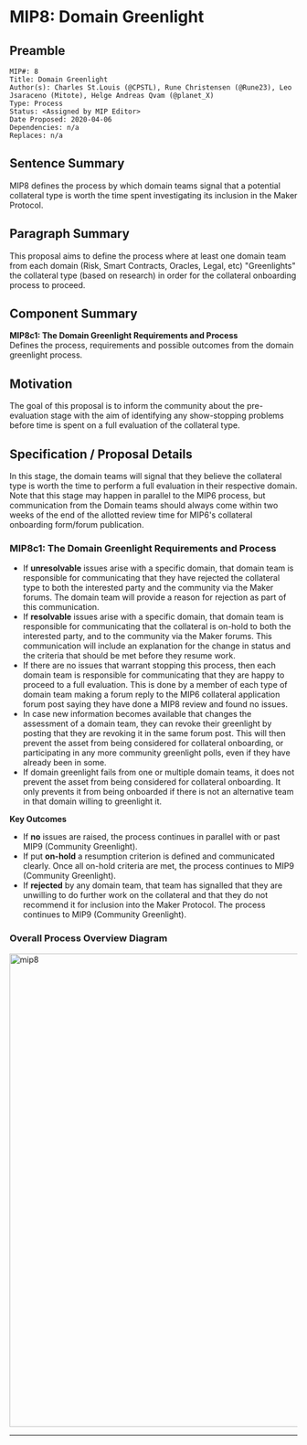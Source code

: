 # MIP8: Domain Greenlight

## Preamble
```
MIP#: 8
Title: Domain Greenlight
Author(s): Charles St.Louis (@CPSTL), Rune Christensen (@Rune23), Leo Jsaraceno (Mitote), Helge Andreas Qvam (@planet_X)
Type: Process
Status: <Assigned by MIP Editor>
Date Proposed: 2020-04-06
Dependencies: n/a
Replaces: n/a
```

## Sentence Summary

MIP8 defines the process by which domain teams signal that a potential collateral type is worth the time spent investigating its inclusion in the Maker Protocol.

## Paragraph Summary

This proposal aims to define the process where at least one domain team from each domain (Risk, Smart Contracts, Oracles, Legal, etc) "Greenlights" the collateral type (based on research) in order for the collateral onboarding process to proceed.

## Component Summary

**MIP8c1: The Domain Greenlight Requirements and Process**  
Defines the process, requirements and possible outcomes from the domain greenlight process. 

## Motivation

The goal of this proposal is to inform the community about the pre-evaluation stage with the aim of identifying any show-stopping problems before time is spent on a full evaluation of the collateral type.

## Specification / Proposal Details

In this stage, the domain teams will signal that they believe the collateral type is worth the time to perform a full evaluation in their respective domain. Note that this stage may happen in parallel to the MIP6 process, but communication from the Domain teams should always come within two weeks of the end of the allotted review time for MIP6's collateral onboarding form/forum publication. 

### MIP8c1: The Domain Greenlight Requirements and Process

-   If **unresolvable** issues arise with a specific domain, that domain team is responsible for communicating that they have rejected the collateral type to both the interested party and the community via the Maker forums. The domain team will provide a reason for rejection as part of this communication.
-   If **resolvable** issues arise with a specific domain, that domain team is responsible for communicating that the collateral is on-hold to both the interested party, and to the community via the Maker forums. This communication will include an explanation for the change in status and the criteria that should be met before they resume work.
-   If there are no issues that warrant stopping this process, then each domain team is responsible for communicating that they are happy to proceed to a full evaluation. This is done by a member of each type of domain team making a forum reply to the MIP6 collateral application forum post saying they have done a MIP8 review and found no issues.
-   In case new information becomes available that changes the assessment of a domain team, they can revoke their greenlight by posting that they are revoking it in the same forum post. This will then prevent the asset from being considered for collateral onboarding, or participating in any more community greenlight polls, even if they have already been in some.
-   If domain greenlight fails from one or multiple domain teams, it does not prevent the asset from being considered for collateral onboarding. It only prevents it from being onboarded if there is not an alternative team in that domain willing to greenlight it.
    

**Key Outcomes**

-   If **no** issues are raised, the process continues in parallel with or past MIP9 (Community Greenlight).
-   If put **on-hold** a resumption criterion is defined and communicated clearly. Once all on-hold criteria are met, the process continues to MIP9 (Community Greenlight).
-   If **rejected** by any domain team, that team has signalled that they are unwilling to do further work on the collateral and that they do not recommend it for inclusion into the Maker Protocol. The process continues to MIP9 (Community Greenlight).
    

### Overall Process Overview Diagram

<img width="828" alt="mip8" src="https://user-images.githubusercontent.com/32653033/79087656-fcf23500-7d0d-11ea-881f-7641805adae0.png">


---
